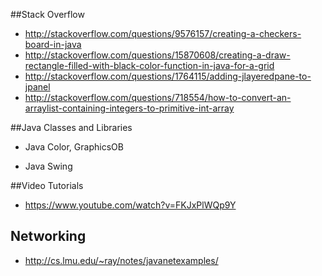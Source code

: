 ##Stack Overflow
* http://stackoverflow.com/questions/9576157/creating-a-checkers-board-in-java
* http://stackoverflow.com/questions/15870608/creating-a-draw-rectangle-filled-with-black-color-function-in-java-for-a-grid
* http://stackoverflow.com/questions/1764115/adding-jlayeredpane-to-jpanel
* http://stackoverflow.com/questions/718554/how-to-convert-an-arraylist-containing-integers-to-primitive-int-array

##Java Classes and Libraries
* Java Color, GraphicsOB

* Java Swing


##Video Tutorials
* https://www.youtube.com/watch?v=FKJxPlWQp9Y

## Networking
* http://cs.lmu.edu/~ray/notes/javanetexamples/
